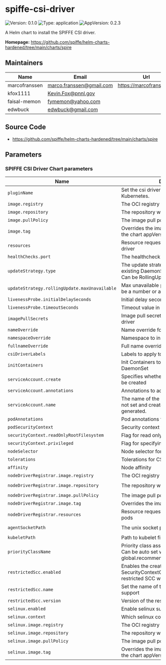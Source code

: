 # spiffe-csi-driver

![Version: 0.1.0](https://img.shields.io/badge/Version-0.1.0-informational?style=flat-square) ![Type: application](https://img.shields.io/badge/Type-application-informational?style=flat-square) ![AppVersion: 0.2.3](https://img.shields.io/badge/AppVersion-0.2.3-informational?style=flat-square)

A Helm chart to install the SPIFFE CSI driver.

**Homepage:** <https://github.com/spiffe/helm-charts-hardened/tree/main/charts/spire>

## Maintainers

| Name | Email | Url |
| ---- | ------ | --- |
| marcofranssen | <marco.franssen@gmail.com> | <https://marcofranssen.nl> |
| kfox1111 | <Kevin.Fox@pnnl.gov> |  |
| faisal-memon | <fymemon@yahoo.com> |  |
| edwbuck | <edwbuck@gmail.com> |  |

## Source Code

* <https://github.com/spiffe/helm-charts-hardened/tree/main/charts/spire>

<!-- The parameters section is generated using helm-docs.sh and should not be edited by hand. -->

## Parameters

### SPIFFE CSI Driver Chart parameters

| Name                                          | Description                                                                                                    | Value                                       |
| --------------------------------------------- | -------------------------------------------------------------------------------------------------------------- | ------------------------------------------- |
| `pluginName`                                  | Set the csi driver name deployed to Kubernetes.                                                                | `csi.spiffe.io`                             |
| `image.registry`                              | The OCI registry to pull the image from                                                                        | `ghcr.io`                                   |
| `image.repository`                            | The repository within the registry                                                                             | `spiffe/spiffe-csi-driver`                  |
| `image.pullPolicy`                            | The image pull policy                                                                                          | `IfNotPresent`                              |
| `image.tag`                                   | Overrides the image tag whose default is the chart appVersion                                                  | `""`                                        |
| `resources`                                   | Resource requests and limits for spiffe-csi-driver                                                             | `{}`                                        |
| `healthChecks.port`                           | The healthcheck port for spiffe-csi-driver                                                                     | `9809`                                      |
| `updateStrategy.type`                         | The update strategy to use to replace existing DaemonSet pods with new pods. Can be RollingUpdate or OnDelete. | `RollingUpdate`                             |
| `updateStrategy.rollingUpdate.maxUnavailable` | Max unavailable pods during update. Can be a number or a percentage.                                           | `1`                                         |
| `livenessProbe.initialDelaySeconds`           | Initial delay seconds for livenessProbe                                                                        | `5`                                         |
| `livenessProbe.timeoutSeconds`                | Timeout value in seconds for livenessProbe                                                                     | `5`                                         |
| `imagePullSecrets`                            | Image pull secret details for spiffe-csi-driver                                                                | `[]`                                        |
| `nameOverride`                                | Name override for spiffe-csi-driver                                                                            | `""`                                        |
| `namespaceOverride`                           | Namespace to install spiffe-csi-driver                                                                         | `""`                                        |
| `fullnameOverride`                            | Full name override for spiffe-csi-driver                                                                       | `""`                                        |
| `csiDriverLabels`                             | Labels to apply to the CSIDriver                                                                               | `{}`                                        |
| `initContainers`                              | Init Containers to apply to the CSI Driver DaemonSet                                                           | `[]`                                        |
| `serviceAccount.create`                       | Specifies whether a service account should be created                                                          | `true`                                      |
| `serviceAccount.annotations`                  | Annotations to add to the service account                                                                      | `{}`                                        |
| `serviceAccount.name`                         | The name of the service account to use. If not set and create is true, a name is generated.                    | `""`                                        |
| `podAnnotations`                              | Pod annotations for spiffe-csi-driver                                                                          | `{}`                                        |
| `podSecurityContext`                          | Security context for CSI driver pods                                                                           | `{}`                                        |
| `securityContext.readOnlyRootFilesystem`      | Flag for read only root filesystem                                                                             | `true`                                      |
| `securityContext.privileged`                  | Flag for specifying privileged mode                                                                            | `true`                                      |
| `nodeSelector`                                | Node selector for CSI driver pods                                                                              | `{}`                                        |
| `tolerations`                                 | Tolerations for CSI driver pods                                                                                | `[]`                                        |
| `affinity`                                    | Node affinity                                                                                                  | `{}`                                        |
| `nodeDriverRegistrar.image.registry`          | The OCI registry to pull the image from                                                                        | `registry.k8s.io`                           |
| `nodeDriverRegistrar.image.repository`        | The repository within the registry                                                                             | `sig-storage/csi-node-driver-registrar`     |
| `nodeDriverRegistrar.image.pullPolicy`        | The image pull policy                                                                                          | `IfNotPresent`                              |
| `nodeDriverRegistrar.image.tag`               | Overrides the image tag                                                                                        | `v2.9.3`                                    |
| `nodeDriverRegistrar.resources`               | Resource requests and limits for CSI driver pods                                                               | `{}`                                        |
| `agentSocketPath`                             | The unix socket path to the spire-agent                                                                        | `/run/spire/agent-sockets/spire-agent.sock` |
| `kubeletPath`                                 | Path to kubelet file                                                                                           | `/var/lib/kubelet`                          |
| `priorityClassName`                           | Priority class assigned to daemonset pods. Can be auto set with global.recommendations.priorityClassName.      | `""`                                        |
| `restrictedScc.enabled`                       | Enables the creation of a SecurityContextConstraint based on the restricted SCC with CSI volume support        | `false`                                     |
| `restrictedScc.name`                          | Set the name of the restricted SCC with CSI support                                                            | `""`                                        |
| `restrictedScc.version`                       | Version of the restricted SCC                                                                                  | `2`                                         |
| `selinux.enabled`                             | Enable selinux support                                                                                         | `false`                                     |
| `selinux.context`                             | Which selinux context to use                                                                                   | `container_file_t`                          |
| `selinux.image.registry`                      | The OCI registry to pull the image from                                                                        | `registry.access.redhat.com`                |
| `selinux.image.repository`                    | The repository within the registry                                                                             | `ubi9`                                      |
| `selinux.image.pullPolicy`                    | The image pull policy                                                                                          | `Always`                                    |
| `selinux.image.tag`                           | Overrides the image tag whose default is the chart appVersion                                                  | `latest`                                    |

